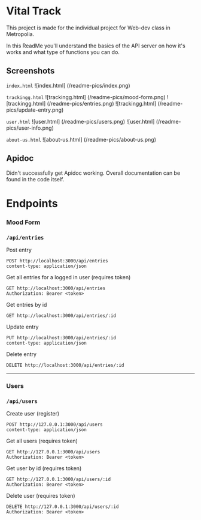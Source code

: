 # Vital Track

This project is made for the individual project for Web-dev class in Metropolia.

In this ReadMe you'll understand the basics of the API server on how it's works and what type of functions you can do.

<!--  -->

## Screenshots

`index.html`
![index.html] (/readme-pics/index.png)

`trackingg.html`
![trackingg.html] (/readme-pics/mood-form.png)
![trackingg.html] (/readme-pics/entries.png)
![trackingg.html] (/readme-pics/update-entry.png)

`user.html`
![user.html] (/readme-pics/users.png)
![user.html] (/readme-pics/user-info.png)

`about-us.html`
![about-us.html] (/readme-pics/about-us.png)

<!--  -->

## Apidoc

Didn't successfully get Apidoc working. Overall documentation can be found in the code itself.

<!--  -->

# Endpoints

### Mood Form

### `/api/entries`

Post entry

```
POST http://localhost:3000/api/entries
content-type: application/json
```

Get all entries for a logged in user (requires token)

```
GET http://localhost:3000/api/entries
Authorization: Bearer <token>
```

Get entries by id

```
GET http://localhost:3000/api/entries/:id
```

Update entry

```
PUT http://localhost:3000/api/entries/:id
content-type: application/json
```

Delete entry

```
DELETE http://localhost:3000/api/entries/:id
```

---

### Users

### `/api/users`

Create user (register)

```
POST http://127.0.0.1:3000/api/users
content-type: application/json
```

Get all users (requires token)

```
GET http://127.0.0.1:3000/api/users
Authorization: Bearer <token>
```

Get user by id (requires token)

```
GET http://127.0.0.1:3000/api/users/:id
Authorization: Bearer <token>
```

Delete user (requires token)

```
DELETE http://127.0.0.1:3000/api/users/:id
Authorization: Bearer <token>
```

<!--  -->

